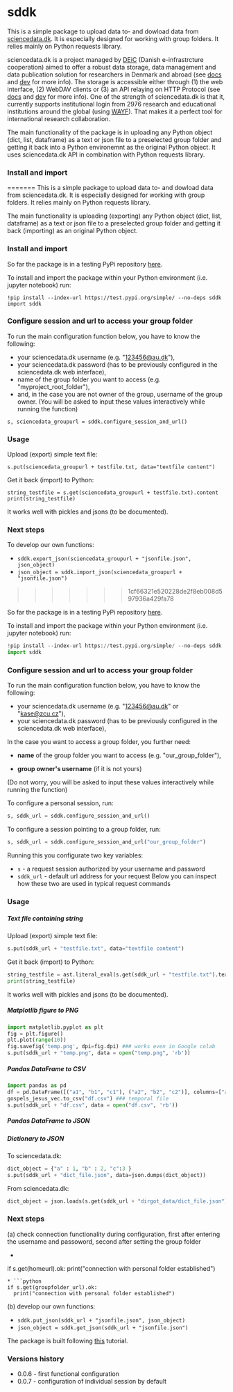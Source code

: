 # sddk

This is a simple package to upload data to- and dowload data from [sciencedata.dk](https://sciencedata.dk/). It is especially designed for working with group folders. It relies mainly on Python requests library.

sciencedata.dk is a project managed by [DEiC](https://www.deic.dk) (Danish e-infrastrcture cooperation) aimed to offer a robust data storage, data management and data publication solution for researchers in Denmark and abroad (see [docs](https://sciencedata.dk/sites/user/) and [dev](https://sciencedata.dk/sites/developer/) for more info). The storage is accessible either through (1)  the web interface, (2) WebDAV clients or (3) an API relaying on HTTP Protocol (see [docs](https://sciencedata.dk/sites/user/) and [dev](https://sciencedata.dk/sites/developer/) for more info). One of the strength of sciencedata.dk is that it, currently supports institutional login from 2976 research and educational institutions around the global (using [WAYF](https://www.wayf.dk/en/about)). That makes it a perfect tool for international research collaboration. 

The main functionality of the package is in uploading any Python object (dict, list, dataframe) as a text or json file to a preselected group folder and getting it back into a Python environemnt as the original Python object. It uses sciencedata.dk API in combination with Python requests library.

### Install and import
=======
This is a simple package to upload data to- and dowload data from sciencedata.dk. It is especially designed for working with group folders. It relies mainly on Python requests library.

The main functionality is uploading (exporting) any Python object (dict, list, dataframe) as a text or json file to a preselected group folder and getting it back (importing) as an original Python object.

### Install and import

So far the package is in a testing PyPi repository [here](https://test.pypi.org/project/sddk/). 

To install and import the package within your Python environment (i.e. jupyter notebook) run:

```
!pip install --index-url https://test.pypi.org/simple/ --no-deps sddk
import sddk
```

### Configure session and url to access your group folder 

To run the main configuration function below, you have to know the following:
* your sciencedata.dk username (e.g. "123456@au.dk"),
* your sciencedata.dk password (has to be previously configured in the sciencedata.dk web interface),
* name of the group folder you want to access (e.g. "myproject_root_folder"),
* and, in the case you are not owner of the group, username of the group owner.
(You will be asked to input these values interactively while running the function)

```
s, sciencedata_groupurl = sddk.configure_session_and_url()
```

### Usage

Upload (export) simple text file:
```
s.put(sciencedata_groupurl + testfile.txt, data="textfile content")
```

Get it back (import) to Python:

```
string_testfile = s.get(sciencedata_groupurl + testfile.txt).content
print(string_testfile)
```

It works well with pickles and jsons (to be documented).

### Next steps
To develop our own functions:

* `sddk.export_json(sciencedata_groupurl + "jsonfile.json", json_object)`
* `json_object = sddk.import_json(sciencedata_groupurl + "jsonfile.json")`

>>>>>>> 1cf66321e520228de2f8eb008d597936a429fa78

So far the package is in a testing PyPi repository [here](https://test.pypi.org/project/sddk/). 

To install and import the package within your Python environment (i.e. jupyter notebook) run:

```python
!pip install --index-url https://test.pypi.org/simple/ --no-deps sddk
import sddk
```

### Configure session and url to access your group folder 

To run the main configuration function below, you have to know the following:
* your sciencedata.dk username (e.g. "123456@au.dk" or "kase@zcu.cz"),
* your sciencedata.dk password (has to be previously configured in the sciencedata.dk web interface),

In the case you want to access a group folder, you further need:

* **name** of the group folder you want to access (e.g. "our_group_folder"),

* **group owner's username** (if it is not yours)

(Do not worry, you will be asked to input these values interactively while running the function)
  
To configure a personal session, run:
```python
s, sddk_url = sddk.configure_session_and_url()
```
To configure a session pointing to a group folder, run:
```python
s, sddk_url = sddk.configure_session_and_url("our_group_folder")
```
Running this you configurate two key variables:
* `s` - a request session authorized by your username and password
* `sddk_url` - default url address for your request 
Below you can inspect how these two are used in typical request commands

### Usage

##### Text file containing string

Upload (export) simple text file:

```python
s.put(sddk_url + "testfile.txt", data="textfile content")
```

Get it back (import) to Python:

```python
string_testfile = ast.literal_eval(s.get(sddk_url + "testfile.txt").text)
print(string_testfile)
```

It works well with pickles and jsons (to be documented).

##### Matplotlib figure to PNG

```python
import matplotlib.pyplot as plt
fig = plt.figure()
plt.plot(range(10))
fig.savefig('temp.png', dpi=fig.dpi) ### works even in Google colab
s.put(sddk_url + "temp.png", data = open("temp.png", 'rb'))
```

##### Pandas DataFrame to CSV

```python
import pandas as pd
df = pd.DataFrame([("a1", "b1", "c1"), ("a2", "b2", "c2")], columns=["a", "b", "c"]) 
gospels_jesus_vec.to_csv("df.csv") ### temporal file
s.put(sddk_url + "df.csv", data = open("df.csv", 'rb'))
```

##### Pandas DataFrame to JSON



##### Dictionary to JSON

To sciencedata.dk:

```python
dict_object = {"a" : 1, "b" : 2, "c":3 }
s.put(sddk_url + "dict_file.json", data=json.dumps(dict_object))
```

From sciencedata.dk:

```python
dict_object = json.loads(s.get(sddk_url + "dirgot_data/dict_file.json").content)
```

### Next steps
(a) check connection functionality during configuration, first after entering the username and passoword, second after setting the group folder

* ```python
if s.get(homeurl).ok:
    print("connection with personal folder established")
  ```
* ```python
if s.get(groupfolder_url).ok:
    print("connection with personal folder established")
  ```

(b) develop our own functions:
* `sddk.put_json(sddk_url + "jsonfile.json", json_object)`
* `json_object = sddk.get_json(sddk_url + "jsonfile.json")`


The package is built following [this](https://packaging.python.org/tutorials/packaging-projects/) tutorial.

### Versions history

* 0.0.6 - first functional configuration
* 0.0.7 - configuration of individual session by default
